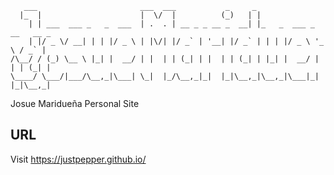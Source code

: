        ___                       ___  ___           _     _                        
      |_  |                      |  \/  |          (_)   | |                       
        | | ___  ___ _   _  ___  | .  . | __ _ _ __ _  __| |_   _  ___ _ __   __ _ 
        | |/ _ \/ __| | | |/ _ \ | |\/| |/ _` | '__| |/ _` | | | |/ _ \ '_ \ / _` |
    /\__/ / (_) \__ \ |_| |  __/ | |  | | (_| | |  | | (_| | |_| |  __/ | | | (_| |
    \____/ \___/|___/\__,_|\___| \_|  |_/\__,_|_|  |_|\__,_|\__,_|\___|_| |_|\__,_|


Josue Maridueña Personal Site

## URL

Visit https://justpepper.github.io/